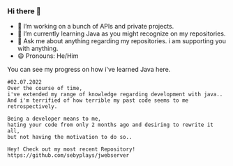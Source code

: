 ### Hi there 👋

- 🔭 I’m working on a bunch of APIs and private projects.
- 🌱 I’m currently learning Java as you might recognize on my repositories.
- 💬 Ask me about anything regarding my repositories. i am supporting you with anything.
- 😄 Pronouns: He/Him


You can see my progress on how i've learned Java here.

```
#02.07.2022
Over the course of time, 
i've extended my range of knowledge regarding development with java..
And i'm terrified of how terrible my past code seems to me retrospectively.

Being a developer means to me, 
hating your code from only 2 months ago and desiring to rewrite it all,
but not having the motivation to do so..

Hey! Check out my most recent Repository!
https://github.com/sebyplays/jwebserver
